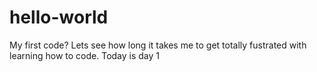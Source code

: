 # hello-world
My first code?
Lets see how long it takes me to get totally fustrated with learning how to code. Today is day 1

